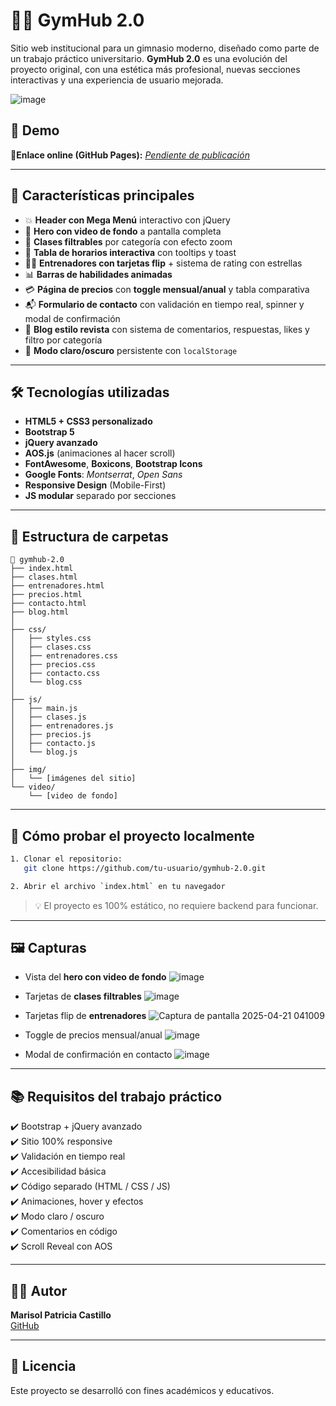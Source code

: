 # 🏋️‍♀️ GymHub 2.0

Sitio web institucional para un gimnasio moderno, diseñado como parte de un trabajo práctico universitario. **GymHub 2.0** es una evolución del proyecto original, con una estética más profesional, nuevas secciones interactivas y una experiencia de usuario mejorada.

![image](https://github.com/user-attachments/assets/14ce5fbc-dcfb-4641-851c-06896516189e)


## 🚀 Demo

📍**Enlace online (GitHub Pages):** _[Pendiente de publicación](#)_

---

## 📌 Características principales

- 💥 **Header con Mega Menú** interactivo con jQuery
- 🎥 **Hero con video de fondo** a pantalla completa
- 🧘 **Clases filtrables** por categoría con efecto zoom
- 📅 **Tabla de horarios interactiva** con tooltips y toast
- 🧑‍🏫 **Entrenadores con tarjetas flip** + sistema de rating con estrellas
- 📊 **Barras de habilidades animadas**
- 💳 **Página de precios** con **toggle mensual/anual** y tabla comparativa
- 📬 **Formulario de contacto** con validación en tiempo real, spinner y modal de confirmación
- 📰 **Blog estilo revista** con sistema de comentarios, respuestas, likes y filtro por categoría
- 🌙 **Modo claro/oscuro** persistente con `localStorage`

---

## 🛠️ Tecnologías utilizadas

- **HTML5 + CSS3 personalizado**
- **Bootstrap 5**
- **jQuery avanzado**
- **AOS.js** (animaciones al hacer scroll)
- **FontAwesome**, **Boxicons**, **Bootstrap Icons**
- **Google Fonts**: *Montserrat*, *Open Sans*
- **Responsive Design** (Mobile-First)
- **JS modular** separado por secciones

---

## 📂 Estructura de carpetas

```
📁 gymhub-2.0
├── index.html
├── clases.html
├── entrenadores.html
├── precios.html
├── contacto.html
├── blog.html
│
├── css/
│   ├── styles.css
│   ├── clases.css
│   ├── entrenadores.css
│   ├── precios.css
│   ├── contacto.css
│   └── blog.css
│
├── js/
│   ├── main.js
│   ├── clases.js
│   ├── entrenadores.js
│   ├── precios.js
│   ├── contacto.js
│   └── blog.js
│
├── img/
│   └── [imágenes del sitio]
└── video/
    └── [video de fondo]
```

---

## 🧪 Cómo probar el proyecto localmente

```bash
1. Clonar el repositorio:
   git clone https://github.com/tu-usuario/gymhub-2.0.git

2. Abrir el archivo `index.html` en tu navegador
```

> 💡 El proyecto es 100% estático, no requiere backend para funcionar.

---

## 🖼️ Capturas

- Vista del **hero con video de fondo**
  ![image](https://github.com/user-attachments/assets/70189f19-81bd-4866-b6c4-bc10c7fbb7a5)

- Tarjetas de **clases filtrables**
  ![image](https://github.com/user-attachments/assets/0226d539-8683-45f2-8363-884432bf9cbb)

- Tarjetas flip de **entrenadores**
  ![Captura de pantalla 2025-04-21 041009](https://github.com/user-attachments/assets/d43835ef-8085-41b8-b7ee-b89012946f78)

- Toggle de precios mensual/anual
  ![image](https://github.com/user-attachments/assets/394e552c-078a-4450-a152-918619666b29)

- Modal de confirmación en contacto
![image](https://github.com/user-attachments/assets/bb34c445-e92d-4b38-bd4d-ac8b1938c026)

---

## 📚 Requisitos del trabajo práctico

✔️ Bootstrap + jQuery avanzado  
✔️ Sitio 100% responsive  
✔️ Validación en tiempo real  
✔️ Accesibilidad básica  
✔️ Código separado (HTML / CSS / JS)  
✔️ Animaciones, hover y efectos  
✔️ Modo claro / oscuro  
✔️ Comentarios en código  
✔️ Scroll Reveal con AOS

---

## 👩‍💻 Autor

**Marisol Patricia Castillo**  
[GitHub](https://github.com/marisolpatri77)

---

## 📄 Licencia

Este proyecto se desarrolló con fines académicos y educativos.
